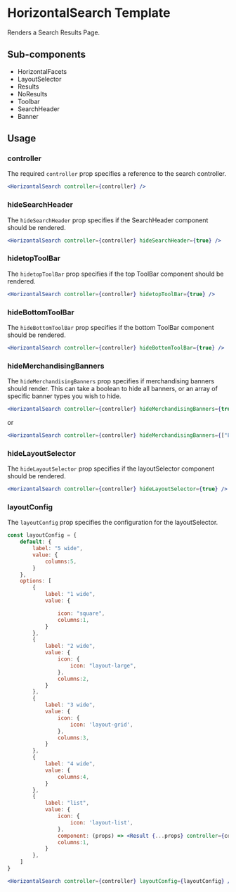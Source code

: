 # HorizontalSearch Template

Renders a Search Results Page.

## Sub-components

- HorizontalFacets
- LayoutSelector
- Results
- NoResults
- Toolbar
- SearchHeader
- Banner

## Usage

### controller
The required `controller` prop specifies a reference to the search controller.

```jsx
<HorizontalSearch controller={controller} />
```

### hideSearchHeader
The `hideSearchHeader` prop specifies if the SearchHeader component should be rendered.  

```jsx
<HorizontalSearch controller={controller} hideSearchHeader={true} />
```

### hidetopToolBar
The `hidetopToolBar` prop specifies if the top ToolBar component should be rendered.  

```jsx
<HorizontalSearch controller={controller} hidetopToolBar={true} />
```

### hideBottomToolBar
The `hideBottomToolBar` prop specifies if the bottom ToolBar component should be rendered.  

```jsx
<HorizontalSearch controller={controller} hideBottomToolBar={true} />
```


### hideMerchandisingBanners
The `hideMerchandisingBanners` prop specifies if merchandising banners should render. This can take a boolean to hide all banners, or an array of specific banner types you wish to hide. 

```jsx
<HorizontalSearch controller={controller} hideMerchandisingBanners={true} />
```
or

```jsx
<HorizontalSearch controller={controller} hideMerchandisingBanners={["Footer", "Header", "Banner", "left"]} />
```

### hideLayoutSelector
The `hideLayoutSelector` prop specifies if the layoutSelector component should be rendered. 

```jsx
<HorizontalSearch controller={controller} hideLayoutSelector={true} />
```

### layoutConfig
The `layoutConfig` prop specifies the configuration for the layoutSelector.  

```jsx
const layoutConfig = {
    default: {
        label: "5 wide",
        value: {
            columns:5,
        }
    },
    options: [
        {
            label: "1 wide",
            value: {

                icon: "square",
                columns:1,
            }
        },
        {
            label: "2 wide",
            value: {
                icon: {
                    icon: "layout-large",
                },
                columns:2,
            }
        },
        {
            label: "3 wide",
            value: {
                icon: {
                    icon: 'layout-grid',
                },
                columns:3,
            }
        },
        {
            label: "4 wide",
            value: {
                columns:4,
            }
        },
        {
            label: "list",
            value: {
                icon: {
                    icon: 'layout-list',
                },
                component: (props) => <Result {...props} controller={controller} layout={ResultsLayout.list}/>,
                columns:1,
            }
        },
    ]	
}

<HorizontalSearch controller={controller} layoutConfig={layoutConfig} />
```